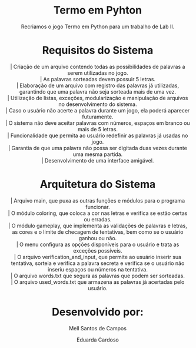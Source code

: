 <h1 align="center">Termo em Pyhton</h1>

<p align="center">Recriamos o jogo Termo em Python para um trabalho de Lab II.</p>

<h1 align="center">Requisitos do Sistema</h1>

<p align="center">
| Criação de um arquivo contendo todas as possibilidades de palavras a serem utilizadas no jogo.<br>
| As palavras sorteadas devem possuir 5 letras.<br>
| Elaboração de um arquivo com registro das palavras já utilizadas, garantindo que uma palavra não seja sorteada mais de uma vez.<br>
| Utilização de listas, exceções, modularização e manipulação de arquivos no desenvolvimento do sistema.<br>
| Caso o usuário não acerte a palavra durante um jogo, ela poderá aparecer futuramente.<br>
| O sistema não deve aceitar palavras com números, espaços em branco ou mais de 5 letras.<br>
| Funcionalidade que permita ao usuário redefinir as palavras já usadas no jogo.<br>
| Garantia de que uma palavra não possa ser digitada duas vezes durante uma mesma partida.<br>
| Desenvolvimento de uma interface amigável.</p>

<h1 align="center">Arquitetura do Sistema</h1>

<p align="center">| Arquivo main, que puxa as outras funções e módulos para o programa funcionar.<br>
| O módulo coloring, que coloca a cor nas letras e verifica se estão certas ou erradas.<br>
| O módulo gameplay, que implementa as validações de palavras e letras, as cores e o limite de checagem de tentativas, bem como se o usuário ganhou ou não.<br>
| O menu configura as opções disponíveis para o usuário e trata as exceções possíveis.<br>
| O arquivo verification_and_input, que permite ao usuário inserir sua tentativa, sorteia e verifica a palavra secreta e verifica se o usuário não inseriu espaços ou números na tentativa.<br>
| O arquivo words.txt que segura as palavras que podem ser sorteadas.<br>
| O arquivo used_words.txt que armazena as palavras já acertadas pelo usuário.<br>

<h1 align="center">Desenvolvido por:</h1>
<p align="center">Mell Santos de Campos</p>
<p align="center">Eduarda Cardoso</p>


